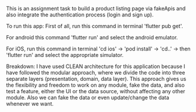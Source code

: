 This is an assignment task to build a product listing page via fakeApis and also integrate the authentication process (login and sign up).

To run this app:
First of all, run this command in terminal 'flutter pub get'.

For android this command 'flutter run' and select the android emulator.

For iOS, run this command in terminal 'cd ios' -> 'pod install' -> 'cd..' -> then 'flutter run' and select the appropriate simulator.

Breakdown:
I have used CLEAN architecture for this application because I have followed the modular approach, where we divide the code into three separate layers (presentation, domain, data layer).
This approach gives us the flexibility and freedom to work on any module, fake the data, and also test a feature, either the UI or the data source, without affecting any other module.
Also we can fake the data or even update/change the data whenever we want.
